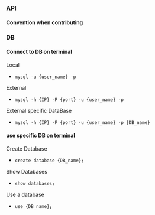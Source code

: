 ### API

#### Convention when contributing

<!-- TODO -->

### DB

#### Connect to DB on terminal

Local

- `mysql -u {user_name} -p`

External

- `mysql -h {IP} -P {port} -u {user_name} -p`

External specific DataBase

- `mysql -h {IP} -P {port} -u {user_name} -p {DB_name}`

#### use specific DB on terminal

Create Database

- `create database {DB_name};`

Show Databases

- `show databases;`

Use a database

- `use {DB_name};`